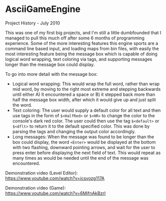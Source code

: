 # AsciiGameEngine
Project History - July 2010

This was one of my first big projects, and I'm still a little dumbfounded that I managed to pull this much off after some 6 months of programming experience. Some of the more interesting features this engine sports are a command line based input, and loading maps from bin files, with easily the most interesting feature being the message box which is capable of doing logical word wrapping, text coloring via tags, and supporting messages longer than the message box could display.

To go into more detail with the message box:
* Logical word wrapping: This would wrap the full word, rather than wrap mid word, by moving to the right most extreme and stepping backwards until either A) It encountered a space or B) it stepped back more than half the message box width, after which it would give up and just split the word.
* Text coloring: The user would supply a default color for all text and then use tags in the form of `$<HalfRed>` or `$<HR>` to change the color to the console's dark red color. The user could then use the tag `$<default>` or `$<dflt>` to return it to the default specified color. This was done by parsing the tags and changing the output color accordingly.
* Long messages: When the message was found to be longer than the box could display, the word `<Enter>` would be displayed at the bottom with two flashing, downward pointing arrows, and wait for the user to press enter before displaying the next field of text. This would repeat as many times as would be needed until the end of the message was encountered.

Demonstration video (Level Editor):<br>
https://www.youtube.com/watch?v=icsvozg117A

Demonstration video (Game):<br>
https://www.youtube.com/watch?v=6MjfnAkBzrI
